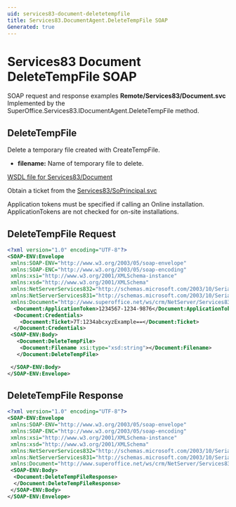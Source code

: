 ```yaml
---
uid: services83-document-deletetempfile
title: Services83.DocumentAgent.DeleteTempFile SOAP
Generated: true
---
```


# Services83 Document DeleteTempFile SOAP

SOAP request and response examples **Remote/Services83/Document.svc**
Implemented by the <see cref="M:SuperOffice.Services83.IDocumentAgent.DeleteTempFile">SuperOffice.Services83.IDocumentAgent.DeleteTempFile</see> method.

## DeleteTempFile

Delete a temporary file created with CreateTempFile.

* **filename:** Name of temporary file to delete.



[WSDL file for Services83/Document](../Services83-Document.md)

Obtain a ticket from the [Services83/SoPrincipal.svc](../SoPrincipal/SoPrincipal.md)

Application tokens must be specified if calling an Online installation. ApplicationTokens are not checked for on-site installations.

## DeleteTempFile Request

```xml
<?xml version="1.0" encoding="UTF-8"?>
<SOAP-ENV:Envelope
 xmlns:SOAP-ENV="http://www.w3.org/2003/05/soap-envelope"
 xmlns:SOAP-ENC="http://www.w3.org/2003/05/soap-encoding"
 xmlns:xsi="http://www.w3.org/2001/XMLSchema-instance"
 xmlns:xsd="http://www.w3.org/2001/XMLSchema"
 xmlns:NetServerServices832="http://schemas.microsoft.com/2003/10/Serialization/Arrays"
 xmlns:NetServerServices831="http://schemas.microsoft.com/2003/10/Serialization/"
 xmlns:Document="http://www.superoffice.net/ws/crm/NetServer/Services83">
  <Document:ApplicationToken>1234567-1234-9876</Document:ApplicationToken>
  <Document:Credentials>
    <Document:Ticket>7T:1234abcxyzExample==</Document:Ticket>
  </Document:Credentials>
 <SOAP-ENV:Body>
   <Document:DeleteTempFile>
    <Document:Filename xsi:type="xsd:string"></Document:Filename>
   </Document:DeleteTempFile>

 </SOAP-ENV:Body>
</SOAP-ENV:Envelope>

```


## DeleteTempFile Response

```xml
<?xml version="1.0" encoding="UTF-8"?>
<SOAP-ENV:Envelope
 xmlns:SOAP-ENV="http://www.w3.org/2003/05/soap-envelope"
 xmlns:SOAP-ENC="http://www.w3.org/2003/05/soap-encoding"
 xmlns:xsi="http://www.w3.org/2001/XMLSchema-instance"
 xmlns:xsd="http://www.w3.org/2001/XMLSchema"
 xmlns:NetServerServices832="http://schemas.microsoft.com/2003/10/Serialization/Arrays"
 xmlns:NetServerServices831="http://schemas.microsoft.com/2003/10/Serialization/"
 xmlns:Document="http://www.superoffice.net/ws/crm/NetServer/Services83">
 <SOAP-ENV:Body>
  <Document:DeleteTempFileResponse>
  </Document:DeleteTempFileResponse>
 </SOAP-ENV:Body>
</SOAP-ENV:Envelope>

```

